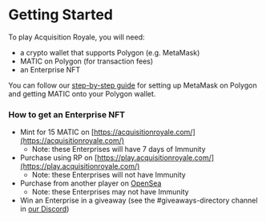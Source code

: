 # Getting Started

To play Acquisition Royale, you will need:

- a crypto wallet that supports Polygon (e.g. MetaMask)
- MATIC on Polygon (for transaction fees)
- an Enterprise NFT

You can follow our [step-by-step guide](https://medium.com/prepo/setting-up-metamask-and-getting-eth-matic-on-polygon-step-by-step-guide-fd55147a0f05) for setting up MetaMask on Polygon and getting MATIC onto your Polygon wallet.

### How to get an Enterprise NFT

- Mint for 15 MATIC on [https://acquisitionroyale.com/](https://acquisitionroyale.com/)
    - Note: these Enterprises will have 7 days of Immunity
- Purchase using RP on [https://play.acquisitionroyale.com/](https://play.acquisitionroyale.com/)
    - Note: these Enterprises will not have Immunity
- Purchase from another player on [OpenSea](https://opensea.io/collection/acquisition-royale)
    - Note: these Enterprises may not have Immunity
- Win an Enterprise in a giveaway (see the #giveaways-directory channel in [our Discord](https://url.prepo.io/discord))